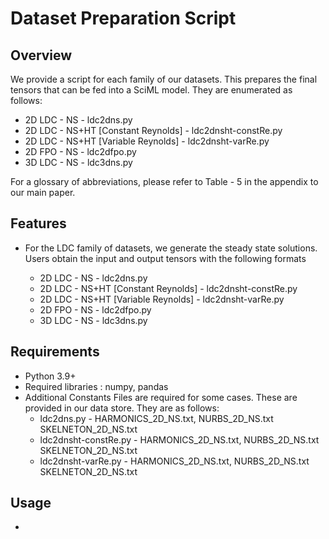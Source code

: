 # Dataset Preparation Script

## Overview
We provide a script for each family of our datasets. This prepares the final tensors that can be fed into a SciML model. They are enumerated as follows:

- 2D LDC - NS - ldc2dns.py
- 2D LDC - NS+HT [Constant Reynolds] - ldc2dnsht-constRe.py
- 2D LDC - NS+HT [Variable Reynolds] - ldc2dnsht-varRe.py
- 2D FPO - NS - ldc2dfpo.py
- 3D LDC - NS - ldc3dns.py

For a glossary of abbreviations, please refer to Table - 5 in the appendix to our main paper.

## Features

-  For the LDC family of datasets, we generate the steady state solutions. Users obtain the input and output tensors with the following formats

	- 2D LDC - NS - ldc2dns.py
	- 2D LDC - NS+HT [Constant Reynolds] - ldc2dnsht-constRe.py
	- 2D LDC - NS+HT [Variable Reynolds] - ldc2dnsht-varRe.py
	- 2D FPO - NS - ldc2dfpo.py
	- 3D LDC - NS - ldc3dns.py


## Requirements

- Python 3.9+
- Required libraries : numpy, pandas
- Additional Constants Files are required for some cases. These are provided in our data store. They are as follows:
	- ldc2dns.py - HARMONICS\_2D\_NS.txt, NURBS\_2D\_NS.txt SKELNETON\_2D\_NS.txt
	- ldc2dnsht-constRe.py - HARMONICS\_2D\_NS.txt, NURBS\_2D\_NS.txt SKELNETON\_2D\_NS.txt
	- ldc2dnsht-varRe.py - HARMONICS\_2D\_NS.txt, NURBS\_2D\_NS.txt SKELNETON\_2D\_NS.txt

## Usage
- 


